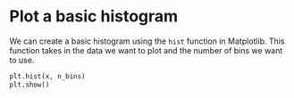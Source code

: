 # Plot a basic histogram

We can create a basic histogram using the `hist` function in Matplotlib. This function takes in the data we want to plot and the number of bins we want to use.

```python
plt.hist(x, n_bins)
plt.show()
```
